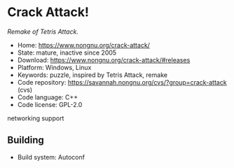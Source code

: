 # Crack Attack!

_Remake of Tetris Attack._

- Home: https://www.nongnu.org/crack-attack/
- State: mature, inactive since 2005
- Download: https://www.nongnu.org/crack-attack/#releases
- Platform: Windows, Linux
- Keywords: puzzle, inspired by Tetris Attack, remake
- Code repository: https://savannah.nongnu.org/cvs/?group=crack-attack (cvs)
- Code language: C++
- Code license: GPL-2.0

networking support

## Building

- Build system: Autoconf